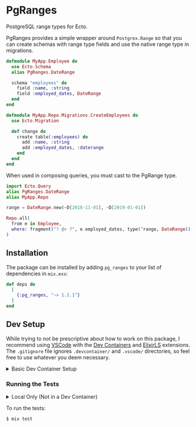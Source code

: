 # PgRanges

PostgreSQL range types for Ecto.

PgRanges provides a simple wrapper around `Postgrex.Range` so that you can
create schemas with range type fields and use the native range type in
migrations.

```elixir
defmodule MyApp.Employee do
  use Ecto.Schema
  alias PgRanges.DateRange

  schema "employees" do
    field :name, :string
    field :employed_dates, DateRange
  end
end

defmodule MyApp.Repo.Migrations.CreateEmployees do
  use Ecto.Migration

  def change do
    create table(:employees) do
      add :name, :string
      add :employed_dates, :daterange
    end
  end
end
```

When used in composing queries, you must cast to the PgRange type.

```elixir
import Ecto.Query
alias PgRanges.DateRange
alias MyApp.Repo

range = DateRange.new(~D[2018-11-01], ~D[2019-01-01])

Repo.all(
  from e in Employee,
  where: fragment("? @> ?", e.employed_dates, type(^range, DateRange))
)
```

## Installation

The package can be installed by adding `pg_ranges` to your list of dependencies
in `mix.exs`:

```elixir
def deps do
  [
    {:pg_ranges, "~> 1.1.1"}
  ]
end
```

## Dev Setup

While trying to not be prescriptive about how to work on this package, I
recommend using [VSCode](https://code.visualstudio.com) with the 
[Dev Containers](https://marketplace.visualstudio.com/items?itemName=ms-vscode-remote.remote-containers)
and [ElixirLS](https://marketplace.visualstudio.com/items?itemName=JakeBecker.elixir-ls)
extensions. The `.gitignore` file ignores `.devcontainer/` and `.vscode/`
directories, so feel free to use whatever you deem necessary.

<details>
<summary>Basic Dev Container Setup</summary>

**.devcontainer/Dockerfile**:

```dockerfile
FROM elixir:1.16
WORKDIR /workspace
```

**.devcontainer/docker-compose.yaml**:

```yaml
version: '3'
services:
  db:
    image: postgres
    restart: unless-stopped
    environment:
    - POSTGRES_USER=pgranges
    - POSTGRES_PASSWORD=pgranges
  code:
    build:
      context: ..
      dockerfile: .devcontainer/Dockerfile
    command: sleep infinity
    volumes:
    - ..:/workspace:cached
    depends_on:
    - db
```

**.devcontainer/devcontainer.json**:

```json
{
  "name": "pg_range",
  "dockerComposeFile": "docker-compose.yaml",
  "service": "code",
  "workspaceFolder": "/workspace"
}
```

</details>

### Running the Tests

<details>
<summary>Local Only (Not in a Dev Container)</summary>

First, you'll need a locally running Postgres server. The easiest way to do this
is using Docker:

```shell
$ docker pull postgres
$ docker run -p 5432:5432 -e POSTGRES_USER=pgranges -e POSTGRES_PASSWORD=pgranges postgres
```

</details>

To run the tests:

```shell
$ mix test
```
